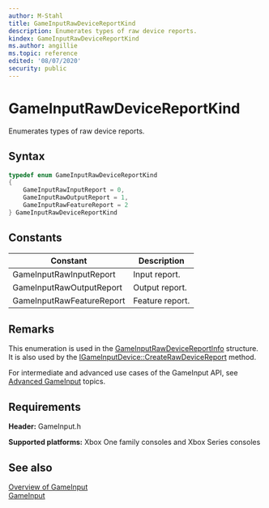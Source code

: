 ```yaml
---
author: M-Stahl
title: GameInputRawDeviceReportKind
description: Enumerates types of raw device reports.
kindex: GameInputRawDeviceReportKind
ms.author: angillie
ms.topic: reference
edited: '08/07/2020'
security: public
---
```


# GameInputRawDeviceReportKind  

Enumerates types of raw device reports.  

<a id="syntaxSection"></a>

## Syntax  
  
```cpp
typedef enum GameInputRawDeviceReportKind  
{  
    GameInputRawInputReport = 0,  
    GameInputRawOutputReport = 1,  
    GameInputRawFeatureReport = 2  
} GameInputRawDeviceReportKind  
```  
  
<a id="constantsSection"></a>

## Constants  
  
| Constant | Description |
| --- | --- |
| GameInputRawInputReport | Input report. |  
| GameInputRawOutputReport | Output report. |  
| GameInputRawFeatureReport | Feature report. |  
  
<a id="remarksSection"></a>

## Remarks  

This enumeration is used in the [GameInputRawDeviceReportInfo](../structs/gameinputrawdevicereportinfo.md) structure. It is also used by the [IGameInputDevice::CreateRawDeviceReport](../interfaces/igameinputdevice/methods/igameinputdevice_createrawdevicereport.md) method. 

For intermediate and advanced use cases of the GameInput API, see [Advanced GameInput](../../../../input/advanced/input-advanced-topics.md) topics. 
  
<a id="requirementsSection"></a>

## Requirements  
  
**Header:** GameInput.h
  
**Supported platforms:** Xbox One family consoles and Xbox Series consoles  
  
<a id="seealsoSection"></a>

## See also  

[Overview of GameInput](../../../../input/overviews/input-overview.md)  
[GameInput](../gameinput_members.md)  
  